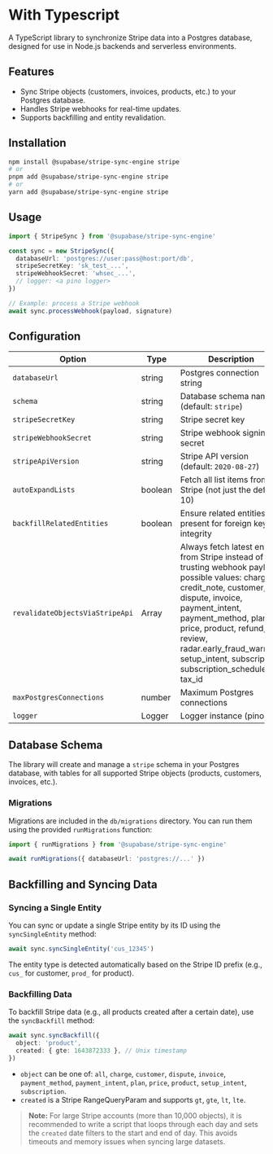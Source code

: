 # With Typescript

A TypeScript library to synchronize Stripe data into a Postgres database, designed for use in Node.js backends and serverless environments.

## Features

- Sync Stripe objects (customers, invoices, products, etc.) to your Postgres database.
- Handles Stripe webhooks for real-time updates.
- Supports backfilling and entity revalidation.

## Installation

```sh
npm install @supabase/stripe-sync-engine stripe
# or
pnpm add @supabase/stripe-sync-engine stripe
# or
yarn add @supabase/stripe-sync-engine stripe
```

## Usage

```ts
import { StripeSync } from '@supabase/stripe-sync-engine'

const sync = new StripeSync({
  databaseUrl: 'postgres://user:pass@host:port/db',
  stripeSecretKey: 'sk_test_...',
  stripeWebhookSecret: 'whsec_...',
  // logger: <a pino logger>
})

// Example: process a Stripe webhook
await sync.processWebhook(payload, signature)
```

## Configuration

| Option                          | Type    | Description                                                                                                                                                                                                                                                                                              |
| ------------------------------- | ------- | -------------------------------------------------------------------------------------------------------------------------------------------------------------------------------------------------------------------------------------------------------------------------------------------------------- |
| `databaseUrl`                   | string  | Postgres connection string                                                                                                                                                                                                                                                                               |
| `schema`                        | string  | Database schema name (default: `stripe`)                                                                                                                                                                                                                                                                 |
| `stripeSecretKey`               | string  | Stripe secret key                                                                                                                                                                                                                                                                                        |
| `stripeWebhookSecret`           | string  | Stripe webhook signing secret                                                                                                                                                                                                                                                                            |
| `stripeApiVersion`              | string  | Stripe API version (default: `2020-08-27`)                                                                                                                                                                                                                                                               |
| `autoExpandLists`               | boolean | Fetch all list items from Stripe (not just the default 10)                                                                                                                                                                                                                                               |
| `backfillRelatedEntities`       | boolean | Ensure related entities are present for foreign key integrity                                                                                                                                                                                                                                            |
| `revalidateObjectsViaStripeApi` | Array   | Always fetch latest entity from Stripe instead of trusting webhook payload, possible values: charge, credit_note, customer, dispute, invoice, payment_intent, payment_method, plan, price, product, refund, review, radar.early_fraud_warning, setup_intent, subscription, subscription_schedule, tax_id |
| `maxPostgresConnections`        | number  | Maximum Postgres connections                                                                                                                                                                                                                                                                             |
| `logger`                        | Logger  | Logger instance (pino)                                                                                                                                                                                                                                                                                   |

## Database Schema

The library will create and manage a `stripe` schema in your Postgres database, with tables for all supported Stripe objects (products, customers, invoices, etc.).

### Migrations

Migrations are included in the `db/migrations` directory. You can run them using the provided `runMigrations` function:

```ts
import { runMigrations } from '@supabase/stripe-sync-engine'

await runMigrations({ databaseUrl: 'postgres://...' })
```

## Backfilling and Syncing Data

### Syncing a Single Entity

You can sync or update a single Stripe entity by its ID using the `syncSingleEntity` method:

```ts
await sync.syncSingleEntity('cus_12345')
```

The entity type is detected automatically based on the Stripe ID prefix (e.g., `cus_` for customer, `prod_` for product).

### Backfilling Data

To backfill Stripe data (e.g., all products created after a certain date), use the `syncBackfill` method:

```ts
await sync.syncBackfill({
  object: 'product',
  created: { gte: 1643872333 }, // Unix timestamp
})
```

- `object` can be one of: `all`, `charge`, `customer`, `dispute`, `invoice`, `payment_method`, `payment_intent`, `plan`, `price`, `product`, `setup_intent`, `subscription`.
- `created` is a Stripe RangeQueryParam and supports `gt`, `gte`, `lt`, `lte`.

> **Note:**
> For large Stripe accounts (more than 10,000 objects), it is recommended to write a script that loops through each day and sets the `created` date filters to the start and end of day. This avoids timeouts and memory issues when syncing large datasets.
